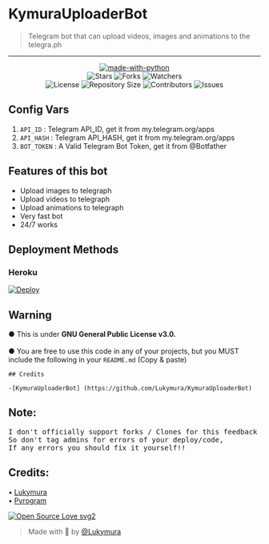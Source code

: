 <h1 align= left>KymuraUploaderBot</h1>

> Telegram bot that can upload videos, images and animations to the telegra.ph
----

    
<p align="center">
<a href="https://python.org"><img src="http://forthebadge.com/images/badges/made-with-python.svg" alt="made-with-python"></a>
<br>
    <img src="https://img.shields.io/github/stars/Lukymura/KymuraUploaderBot?style=for-the-badge" alt="Stars">
    <img src="https://img.shields.io/github/forks/Lukymura/KymuraUploaderBot?style=for-the-badge" alt="Forks">
    <img src="https://img.shields.io/github/watchers/Lukymura/KymuraUploaderBot?style=for-the-badge" alt="Watchers"> 
<br>
    <img src="https://img.shields.io/github/license/Lukymura/KymuraUploaderBot?style=for-the-badge" alt="License">
    <img src="https://img.shields.io/github/repo-size/Lukymura/KymuraUploaderBot?style=for-the-badge" alt="Repository Size">
    <img src="https://img.shields.io/github/contributors/Lukymura/KymuraUploaderBot?style=for-the-badge" alt="Contributors">
    <img src="https://img.shields.io/github/issues/Lukymura/KymuraUploaderBot?style=for-the-badge" alt="Issues">
</p>  


## Config Vars
1. `API_ID` : Telegram API_ID, get it from my.telegram.org/apps
2. `API_HASH` : Telegram API_HASH, get it from my.telegram.org/apps
3. `BOT_TOKEN` : A Valid Telegram Bot Token, get it from @Botfather

## Features of this bot

- Upload images to telegraph
- Upload videos to telegraph
- Upload animations to telegraph
- Very fast bot
- 24/7 works
  
## Deployment Methods

### Heroku

[![Deploy](https://www.herokucdn.com/deploy/button.svg)](https://heroku.com/deploy?template=https://github.com/Lukymura/KymuraUploaderBot)
 
## Warning
 ● This is under <b>GNU General Public License v3.0.</b><br><br>
 ● You are free to use this code in any of your projects, but you MUST include the following in your `README.md` (Copy & paste)<br>

```
## Credits
 
-[KymuraUploaderBot] (https://github.com/Lukymura/KymuraUploaderBot)

```

## Note: <br>

<pre>I don't officially support forks / Clones for this feedback bot,
So don't tag admins for errors of your deploy/code, 
If any errors you should fix it yourself!!</pre>

## Credits: <br>
 • <a href="https://github.com/Lukymura">Lukymura</a> <br>
 • <a href="https://github.com/pyrogram/pyrogram">Pyrogram</a> 
  
[![Open Source Love svg2](https://badges.frapsoft.com/os/v2/open-source.svg?v=103)](https://github.com/Lukymura/feedback-bot)   

> Made with 💞 by <a href="https://github.com/Lukymura">@Lukymura</a> 
   
